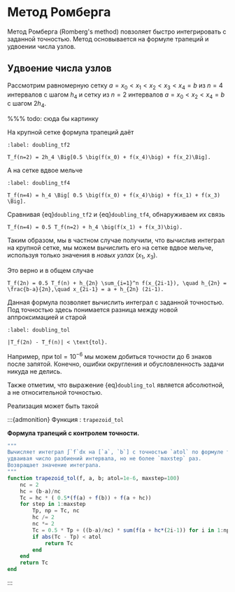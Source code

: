 # Метод Ромберга

Метод Ромберга (Romberg's method) повзоляет быстро интегрировать с заданной точностью. Метод основывается на формуле трапеций и удвоении числа узлов.

## Удвоение числа узлов

Рассмотрим равномерную сетку $a = x_0 < x_1 < x_2 < x_3 < x_4 = b$ из $n=4$ интервалов с шагом $h_4$ и сетку из $n=2$ интервалов $a = x_0 < x_2 < x_4 =b$ с шагом $2h_4$.

%%% todo: сюда бы картинку

На крупной сетке формула трапеций даёт

```{math}
:label: doubling_tf2

T_f(n=2) = 2h_4 \Big[0.5 \big(f(x_0) + f(x_4)\big) + f(x_2)\Big].
```

А на сетке вдвое мельче

```{math}
:label: doubling_tf4

T_f(n=4) = h_4 \Big[ 0.5 \big(f(x_0) + f(x_4)\big) + f(x_1) + f(x_3) \Big].
```

Сравнивая {eq}`doubling_tf2` и {eq}`doubling_tf4`, обнаруживаем их связь

```{math}
T_f(n=4) = 0.5 T_f(n=2) + h_4 \big(f(x_1) + f(x_3)\big).
```

Таким образом, мы в частном случае получили, что вычислив интеграл на крупной сетке, мы можем вычислить его на сетке вдвое мельче, используя только значения в *новых узлах* ($x_1$, $x_3$).

Это верно и в общем случае

```{math}
T_f(2n) = 0.5 T_f(n) + h_{2n} \sum_{i=1}^n f(x_{2i-1}), \quad h_{2n} = \frac{b-a}{2n},\quad x_{2i-1} = a + h_{2n} (2i-1).
```

Данная формула позволяет вычислить интеграл с заданной точностью. Под точностью здесь понимается разница между новой аппроксимацией и старой

```{math}
:label: doubling_tol

|T_f(2n) - T_f(n)| < \text{tol}.
```

Например, при $\text{tol} = 10^{-6}$ мы можем добиться точности до 6 знаков после запятой. Конечно, ошибки округления и обусловленность задачи никуда не делись.

Также отметим, что выражение {eq}`doubling_tol` является абсолютной, а не относительной точностью.

Реализация может быть такой

:::{admonition} Функция : `trapezoid_tol`

**Формула трапеций с контролем точности.**

```julia
"""
Вычисляет интеграл ∫`f`dx на [`a`, `b`] с точностью `atol` по формуле трапеций,
удваивая число разбиений интервала, но не более `maxstep` раз.
Возвращает значение интеграла.
"""
function trapezoid_tol(f, a, b; atol=1e-6, maxstep=100)
    nc = 2
    hc = (b-a)/nc
    Tc = hc * ( 0.5*(f(a) + f(b)) + f(a + hc))
    for step in 1:maxstep
        Tp, np = Tc, nc
        hc /= 2
        nc *= 2
        Tc = 0.5 * Tp + ((b-a)/nc) * sum(f(a + hc*(2i-1)) for i in 1:np)
        if abs(Tc - Tp) < atol
            return Tc
        end
    end
    return Tc
end
```
:::

<!-- Бывает так, что вычисление функции в точке $f(x)$ &ndash; трудоёмкая операция, при этом хпоэтому требуется как можно чаще избегать перевычислений.
 -->

<!-- ## Метод Ромберга -->
